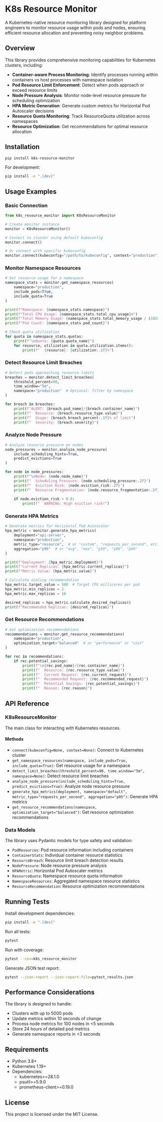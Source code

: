 # K8s Resource Monitor

A Kubernetes-native resource monitoring library designed for platform engineers to monitor resource usage within pods and nodes, ensuring efficient resource allocation and preventing noisy neighbor problems.

## Overview

This library provides comprehensive monitoring capabilities for Kubernetes clusters, including:

- **Container-aware Process Monitoring**: Identify processes running within containers vs host processes with namespace isolation
- **Pod Resource Limit Enforcement**: Detect when pods approach or exceed resource limits
- **Node Pressure Analysis**: Monitor node-level resource pressure for scheduling optimization
- **HPA Metric Generation**: Generate custom metrics for Horizontal Pod Autoscaler decisions
- **Resource Quota Monitoring**: Track ResourceQuota utilization across namespaces
- **Resource Optimization**: Get recommendations for optimal resource allocation

## Installation

```bash
pip install k8s-resource-monitor
```

For development:
```bash
pip install -e ".[dev]"
```

## Usage Examples

### Basic Connection

```python
from k8s_resource_monitor import K8sResourceMonitor

# Create monitor instance
monitor = K8sResourceMonitor()

# Connect to cluster using default kubeconfig
monitor.connect()

# Or connect with specific kubeconfig
monitor.connect(kubeconfig="/path/to/kubeconfig", context="production")
```

### Monitor Namespace Resources

```python
# Get resource usage for a namespace
namespace_stats = monitor.get_namespace_resources(
    namespace="production",
    include_pods=True,
    include_quota=True
)

print(f"Namespace: {namespace_stats.namespace}")
print(f"Total CPU Usage: {namespace_stats.total_cpu_usage}m")
print(f"Total Memory Usage: {namespace_stats.total_memory_usage / (1024**3):.2f}Gi")
print(f"Pod Count: {namespace_stats.pod_count}")

# Check quota utilization
for quota in namespace_stats.quotas:
    print(f"\nQuota: {quota.quota_name}")
    for resource, utilization in quota.utilization.items():
        print(f"  {resource}: {utilization:.1f}%")
```

### Detect Resource Limit Breaches

```python
# Detect pods approaching resource limits
breaches = monitor.detect_limit_breaches(
    threshold_percent=90,
    time_window="5m",
    namespace="production"  # Optional: filter by namespace
)

for breach in breaches:
    print(f"ALERT: {breach.pod_name}/{breach.container_name}")
    print(f"  Resource: {breach.resource_type.value}")
    print(f"  Usage: {breach.breach_percent:.1f}% of limit")
    print(f"  Severity: {breach.severity}")
```

### Analyze Node Pressure

```python
# Analyze resource pressure on nodes
node_pressures = monitor.analyze_node_pressure(
    include_scheduling_hints=True,
    predict_evictions=True
)

for node in node_pressures:
    print(f"\nNode: {node.node_name}")
    print(f"  Scheduling Pressure: {node.scheduling_pressure:.2f}")
    print(f"  Eviction Risk: {node.eviction_risk:.2f}")
    print(f"  Resource Fragmentation: {node.resource_fragmentation:.2f}")
    
    if node.eviction_risk > 0.8:
        print(f"  WARNING: High eviction risk!")
```

### Generate HPA Metrics

```python
# Generate metrics for Horizontal Pod Autoscaler
hpa_metric = monitor.generate_hpa_metrics(
    deployment="api-server",
    namespace="production",
    metric_type="resource",  # or "custom", "requests_per_second", etc.
    aggregation="p95"  # or "avg", "max", "p50", "p90", "p99"
)

print(f"Deployment: {hpa_metric.deployment}")
print(f"Current Replicas: {hpa_metric.current_replicas}")
print(f"Metric Value: {hpa_metric.value}")

# Calculate scaling recommendation
hpa_metric.target_value = 500  # Target CPU millicores per pod
hpa_metric.min_replicas = 2
hpa_metric.max_replicas = 10

desired_replicas = hpa_metric.calculate_desired_replicas()
print(f"Recommended Replicas: {desired_replicas}")
```

### Get Resource Recommendations

```python
# Get optimization recommendations
recommendations = monitor.get_resource_recommendations(
    namespace="production",
    optimization_target="balanced"  # or "performance" or "cost"
)

for rec in recommendations:
    if rec.potential_savings:
        print(f"\n{rec.pod_name}/{rec.container_name}")
        print(f"  Resource: {rec.resource_type.value}")
        print(f"  Current Request: {rec.current_request}")
        print(f"  Recommended Request: {rec.recommended_request}")
        print(f"  Potential Savings: {rec.potential_savings}")
        print(f"  Reason: {rec.reason}")
```

## API Reference

### K8sResourceMonitor

The main class for interacting with Kubernetes resources.

#### Methods

- `connect(kubeconfig=None, context=None)`: Connect to Kubernetes cluster
- `get_namespace_resources(namespace, include_pods=True, include_quota=True)`: Get resource usage for a namespace
- `detect_limit_breaches(threshold_percent=90, time_window="5m", namespace=None)`: Detect resource limit breaches
- `analyze_node_pressure(include_scheduling_hints=True, predict_evictions=True)`: Analyze node resource pressure
- `generate_hpa_metrics(deployment, namespace="default", metric_type="requests_per_second", aggregation="p95")`: Generate HPA metrics
- `get_resource_recommendations(namespace, optimization_target="balanced")`: Get resource optimization recommendations

### Data Models

The library uses Pydantic models for type safety and validation:

- `PodResources`: Pod resource information including containers
- `ContainerStats`: Individual container resource statistics
- `ResourceBreach`: Resource limit breach detection results
- `NodePressure`: Node resource pressure analysis
- `HPAMetric`: Horizontal Pod Autoscaler metrics
- `ResourceQuota`: Namespace resource quota information
- `NamespaceResources`: Aggregated namespace resource statistics
- `ResourceRecommendation`: Resource optimization recommendations

## Running Tests

Install development dependencies:
```bash
pip install -e ".[dev]"
```

Run all tests:
```bash
pytest
```

Run with coverage:
```bash
pytest --cov=k8s_resource_monitor
```

Generate JSON test report:
```bash
pytest --json-report --json-report-file=pytest_results.json
```

## Performance Considerations

The library is designed to handle:
- Clusters with up to 5000 pods
- Update metrics within 10 seconds of change
- Process node metrics for 100 nodes in <5 seconds
- Store 24 hours of detailed pod metrics
- Generate namespace reports in <3 seconds

## Requirements

- Python 3.8+
- Kubernetes 1.19+
- Dependencies:
  - kubernetes>=28.1.0
  - psutil>=5.9.0
  - prometheus-client>=0.19.0

## License

This project is licensed under the MIT License.
